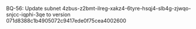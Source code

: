 BQ-56: Update subnet 4zbus-z2bmt-ilreg-xakz4-6tyre-hsqj4-slb4g-zjwqo-snjcc-iqphi-3qe to version 071d8388c1b4905072c9417ede0f75cea4002600
